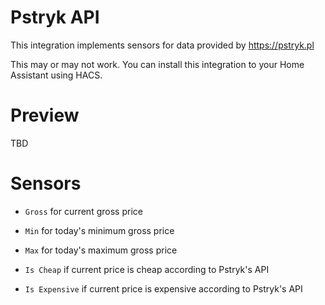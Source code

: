 # Pstryk API

This integration implements sensors for data provided by https://pstryk.pl

This may or may not work. You can install this integration to your Home Assistant using HACS.

# Preview

TBD

# Sensors

* `Gross` for current gross price

* `Min` for today's minimum gross price

* `Max` for today's maximum gross price

* `Is Cheap` if current price is cheap according to Pstryk's API

* `Is Expensive` if current price is expensive according to Pstryk's API
